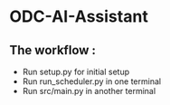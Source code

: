 # ODC-AI-Assistant

## The workflow :

- Run setup.py for initial setup
- Run run_scheduler.py in one terminal
- Run src/main.py in another terminal